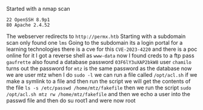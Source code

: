 Started with a nmap scan
```
22 OpenSSH 8.9p1
80 Apache 2.4.52
```
The webserver redirects to `http://permx.htb` 
Starting with a subdomain scan only found one `lms` 
Going to the subdomain its a login portal for a learning technologies there is a cve for this `CVE-2023-4220` and there is a poc online for it I got a reverse shell as `www-data` now I found creds to a ftp pass `gaufrette` also found a database password `03F6lY3uXAP2bkW8` user `chamilo` turns out the password for `mtz` is the same password as the database now we are user mtz when I do `sudo -l` we can run a file called `/opt/acl.sh` if we make a symlink to a file and then run the script we will get the contents of the file 
`ls -s /etc/passwd /home/mtz/fakefile`
then we run the script 
`sudo /opt/acl.sh mtz rw /home/mtz/fakefile` 
and then we echo a user into the passwd file and then do su root1 and were now root